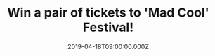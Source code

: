 ---
campaign-uuid: "c-b1cac1fb-40ee-4ced-86db-02a3e4f5454c"
type: "Preview"
category: "Tickets"
date: "2019-04-18T09:00:00.000Z"
end-date: "2019-05-18T22:59:00.000Z"
disable-form: false
is_promoted: true
has_entry_page: true
title: "Win a pair of tickets to 'Mad Cool' Festival!"
competition-description: "<p>Hey you! We have tickets to Mad Cool Festival 2019 in\
  \ Madrid – taking place from July 11-13 – to give away for free! With a stellar\
  \ lined-up of world-class acts (who don’t take to the stage until the evening, allowing\
  \ you sunbathing time in the day), it’s a real highlight of festival season. More\
  \ info <a href=\"https://madcoolfestival.es/en/index.php\">here!</a> </p></p>\n\
  <p>Want to come along with us? Click below for a chance to win.</p>\n\_\n"
hero-header: "Win a pair of tickets to 'Mad Cool' Festival!"
terms-confirmation: "N/A"
banner-img: "https://assets.expresslyapp.com/asset-a030241a-3f80-4083-84e7-45fe6f84712a.jpg"
logo-left-href: "aaa.nme.com"
logo-left-image: "https://assets.expresslyapp.com/asset-4fb78c65-aae1-4523-90a5-1ec7b1df25c3.jpg"
logo-left-title: "NME AAA"
bg-image-hero: "https://assets.expresslyapp.com/asset-109f3665-d457-49fc-8df3-4b9f036a0bd6.jpg"
bg-image-first: "https://assets.expresslyapp.com/asset-0495f158-4177-48ca-8c82-bf3c66e71a49.jpg"
bg-image-second: "https://assets.expresslyapp.com/asset-7f7a9aaf-8c26-4c01-8592-59cd6b169ed5.jpg"
bg-image-third: "https://assets.expresslyapp.com/asset-130ada0b-3920-4bbf-8404-88eafcfd07aa.jpg"
section1-content: "<p>This year’s line-up is genuinely jaw-dropping, featuring a massive\
  \ cast that includes the likes of –\_deep breath\_– The Cure, Bon Iver, Noel Gallagher,\
  \ Smashing Pumpkins, Vampire Weekend, The National, Greta Van Fleet, Mogwai, Teenage\
  \ Fanclub, The Twilight Sad and The 1975.</p>\n\_<p>Want\_more? Okay, greedy – how\
  \ about The Chemical Brothers, Iggy Pop, Disclosure (a DJ Set), Vince Staples, Sharon\
  \ Van Etten, Robyn, Years & Years and Miles Kane, as well as rising Spanish talent?</p>\n"
section2-content: "<p>Aaaand relax. For those of us more accustomed to UK festivals,\
  \ Mad Cool is a paradise where there’s no mud (the ground is astroturfed, a small\
  \ detail that makes the world of difference when your home is a festival site for\
  \ a few days), palm trees sway in the breeze and the views are so picturesque that\
  \ you long to see them from atop the enormous on-site ferris wheel.</p>\n"
section3-content: "<p>If you are over 18, complete the form below to be in with a\
  \ chance to get Mad Cool in Madrid!</p>\n\_<p>Good luck!</p>\n"
entry-title: "Win a pair of tickets to 'Mad Cool' Festival!"
entry-content: "<p>Enter the draw to win a pair of tickets to 'Mad Cool' Festival\
  \ by entering below before 23:59 on 18th of May 2019.</p>\n"
has-winner: false
prize-description: "A pair of tickets to 'Mad Cool' Festival!"
prize-restrictions: "The winner is responsible for all expenses and travel and accommodation\
  \ arrangements included in the prize, including any necessary travel documents,\
  \ passports and visas."
special-conditions: "Multiple entries are allowed up to one every day"
country-restrictions:
- "GB"
---